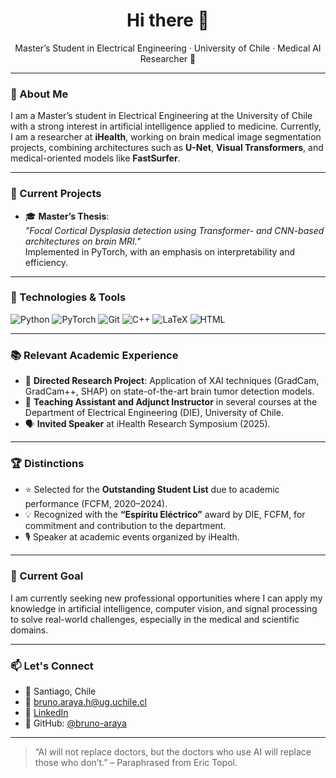 <h1 align="center">Hi there 👋</h1>
<p align="center">Master’s Student in Electrical Engineering · University of Chile · Medical AI Researcher 🧠</p>

---

### 🧠 About Me

I am a Master’s student in Electrical Engineering at the University of Chile with a strong interest in artificial intelligence applied to medicine. Currently, I am a researcher at **iHealth**, working on brain medical image segmentation projects, combining architectures such as **U-Net**, **Visual Transformers**, and medical-oriented models like **FastSurfer**.

---

### 🧪 Current Projects

- 🎓 **Master’s Thesis**:  
  *"Focal Cortical Dysplasia detection using Transformer- and CNN-based architectures on brain MRI."*  
  Implemented in PyTorch, with an emphasis on interpretability and efficiency.

---

### 🔧 Technologies & Tools

![Python](https://img.shields.io/badge/Python-3776AB?style=for-the-badge&logo=python&logoColor=white)
![PyTorch](https://img.shields.io/badge/PyTorch-EE4C2C?style=for-the-badge&logo=pytorch&logoColor=white)
![Git](https://img.shields.io/badge/Git-F05032?style=for-the-badge&logo=git&logoColor=white)
![C++](https://img.shields.io/badge/C++-00599C?style=for-the-badge&logo=c%2B%2B&logoColor=white)
![LaTeX](https://img.shields.io/badge/LaTeX-47A141?style=for-the-badge&logo=latex&logoColor=white)
![HTML](https://img.shields.io/badge/HTML-E34F26?style=for-the-badge&logo=html5&logoColor=white)

---

### 📚 Relevant Academic Experience

- 📍 **Directed Research Project**: Application of XAI techniques (GradCam, GradCam++, SHAP) on state-of-the-art brain tumor detection models.
- 🧠 **Teaching Assistant and Adjunct Instructor** in several courses at the Department of Electrical Engineering (DIE), University of Chile.
- 🗣️ **Invited Speaker** at iHealth Research Symposium (2025).

---

### 🏆 Distinctions

- ⭐ Selected for the **Outstanding Student List** due to academic performance (FCFM, 2020–2024).
- 💡 Recognized with the **“Espíritu Eléctrico”** award by DIE, FCFM, for commitment and contribution to the department.
- 🎙️ Speaker at academic events organized by iHealth.

---

### 🎯 Current Goal

I am currently seeking new professional opportunities where I can apply my knowledge in artificial intelligence, computer vision, and signal processing to solve real-world challenges, especially in the medical and scientific domains.

---

### 📫 Let's Connect

- 📍 Santiago, Chile  
- 📧 bruno.araya.h@ug.uchile.cl  
- 💼 [LinkedIn](https://www.linkedin.com/in/bruno-araya-hernandez/)
- 🐙 GitHub: [@bruno-araya](https://github.com/BrunoAraya)

---

> “AI will not replace doctors, but the doctors who use AI will replace those who don’t.” – Paraphrased from Eric Topol.

